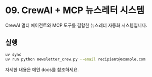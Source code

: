 # 09. CrewAI + MCP 뉴스레터 시스템

CrewAI 멀티 에이전트와 MCP 도구를 결합한 뉴스레터 자동화 시스템입니다.

## 실행

```bash
uv sync
uv run python newsletter_crew.py --email recipient@example.com
```

자세한 내용은 메인 docs를 참조하세요.